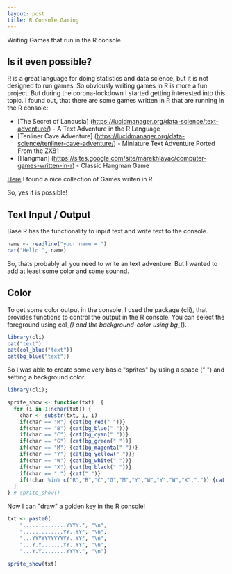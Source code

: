 ```yaml
---
layout: post
title: R Console Gaming
---
```


Writing Games that run in the R console

## Is it even possible?

R is a great language for doing statistics and data science, but it is not designed to run games. So obviously writing games in R is more a fun project. 
But during the corona-lockdown I started getting interested into this topic. I found out, that there are some games written in R that are running in the R console:

* [The Secret of Landusia] (https://lucidmanager.org/data-science/text-adventure/) - A Text Adventure in the R Language
* [Tenliner Cave Adventure] (https://lucidmanager.org/data-science/tenliner-cave-adventure/) - Miniature Text Adventure Ported From the ZX81
* [Hangman] (https://sites.google.com/site/marekhlavac/computer-games-written-in-r) - Classic Hangman Game

[Here](https://lucidmanager.org/tags/r-games/) I found a nice collection of Games writen in R

So, yes it is possible!

## Text Input / Output

Base R has the functionality to input text and write text to the console.

```R
name <- readline("your name = ")
cat("Hello ", name)
```

So, thats probably all you need to write an text adventure. But I wanted to add at least some color and some sounnd.

## Color

To get some color output in the console, I used the package {cli}, that provides functions to control the output in the R console. You can select 
the foreground using col_*() and the background-color using bg_*().

```R
library(cli)
cat("text")
cat(col_blue("text"))
cat(bg_blue("text"))
```
So I was able to create some very basic "sprites" by using a space (" ") and setting a background color.

```R
library(cli);

sprite_show <- function(txt)  {
  for (i in 1:nchar(txt)) {
    char <- substr(txt, i, i)
    if(char == "R") {cat(bg_red(" "))}
    if(char == "B") {cat(bg_blue(" "))}
    if(char == "C") {cat(bg_cyan(" "))}
    if(char == "G") {cat(bg_green(" "))}
    if(char == "M") {cat(bg_magenta(" "))}
    if(char == "Y") {cat(bg_yellow(" "))}
    if(char == "W") {cat(bg_white(" "))}
    if(char == "X") {cat(bg_black(" "))}
    if(char == ".") {cat(" ")}
    if(!char %in% c("R","B","C","G","M","Y","W","Y","W","X",".")) {cat(char)}
  }   
} # sprite_show() 
```

Now I can "draw" a golden key in the R console!

```R
txt <- paste0(
    "..............YYYY.", "\n",
    ".............YY..YY", "\n",
    "...YYYYYYYYYYYY..YY", "\n",
    "...Y.Y.......YY..YY", "\n",
    "...Y.Y........YYYY.", "\n")
  
sprite_show(txt)
```






